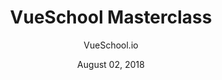 ---
date: August 02, 2018
title: VueSchool Masterclass
author: VueSchool.io
link: https://vueschool.io/the-vuejs-master-class
description: The guys behind VueSchool.io offer great Vue training and most of their courses are free. They also a Vue MasterClass, a very in-depth Vue training for devs wanting to level up their knowledge about the Vue framework.
image: "vueschool-masterclass.png"
tags:
- courses
- javascript
- vue

# ================================
# ARTICLE TAGS AVAILABLE
# ================================
# - animation
# - code
# - contribution
# - design-tokens
# - figma
# - leadership
# - patterns
# - process
# - sketch
# ================================
---